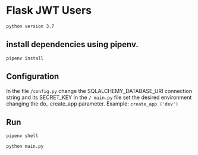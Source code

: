 # Flask JWT Users

`python version 3.7`

## install dependencies using pipenv.
`pipenv install`

## Configuration
In the file `/config.py` change the SQLALCHEMY_DATABASE_URI connection string and its SECRET_KEY 
In the `/ main.py` file set the desired environment
changing the do_ create_app parameter.
Example: `create_app ('dev')`

## Run
```
pipenv shell

```
```
python main.py

```
